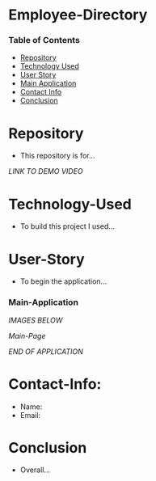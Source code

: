 # Employee-Directory

### Table of Contents 

* [Repository](#Repository) 
* [Technology Used](#Technology-Used) 
* [User Story](#User-Story)
* [Main Application](#Main-Application)
* [Contact Info](#Contact-Info)
* [Conclusion](#Conclusion)

# Repository

- This repository is for...

*LINK TO DEMO VIDEO*


# Technology-Used

- To build this project I used...

# User-Story

- To begin the application...


### Main-Application

*IMAGES BELOW*

*Main-Page*
 <!-- insert images -->

*END OF APPLICATION*

# Contact-Info:

- Name: 
- Email: 

# Conclusion

- Overall...